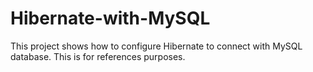 # Hibernate-with-MySQL
This project shows how to configure Hibernate to connect with MySQL database. This is for references purposes. 

